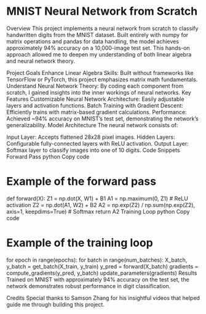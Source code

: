 # MNIST Neural Network from Scratch

Overview
This project implements a neural network from scratch to classify handwritten digits from the MNIST dataset. Built entirely with numpy for matrix operations and pandas for data handling, the model achieves approximately 94% accuracy on a 10,000-image test set. This hands-on approach allowed me to deepen my understanding of both linear algebra and neural network theory.

Project Goals
Enhance Linear Algebra Skills: Built without frameworks like TensorFlow or PyTorch, this project emphasizes matrix math fundamentals.
Understand Neural Network Theory: By coding each component from scratch, I gained insights into the inner workings of neural networks.
Key Features
Customizable Neural Network Architecture: Easily adjustable layers and activation functions.
Batch Training with Gradient Descent: Efficiently trains with matrix-based gradient calculations.
Performance: Achieved ~94% accuracy on MNIST’s test set, demonstrating the network’s generalizability.
Model Architecture
The neural network consists of:

Input Layer: Accepts flattened 28x28 pixel images.
Hidden Layers: Configurable fully-connected layers with ReLU activation.
Output Layer: Softmax layer to classify images into one of 10 digits.
Code Snippets
Forward Pass
python
Copy code
# Example of the forward pass
def forward(X):
    Z1 = np.dot(X, W1) + B1
    A1 = np.maximum(0, Z1)  # ReLU activation
    Z2 = np.dot(A1, W2) + B2
    A2 = np.exp(Z2) / np.sum(np.exp(Z2), axis=1, keepdims=True)  # Softmax
    return A2
Training Loop
python
Copy code
# Example of the training loop
for epoch in range(epochs):
    for batch in range(num_batches):
        X_batch, y_batch = get_batch(X_train, y_train)
        y_pred = forward(X_batch)
        gradients = compute_gradients(y_pred, y_batch)
        update_parameters(gradients)
Results
Trained on MNIST with approximately 94% accuracy on the test set, the network demonstrates robust performance in digit classification.

Credits
Special thanks to Samson Zhang for his insightful videos that helped guide me through building this project.
